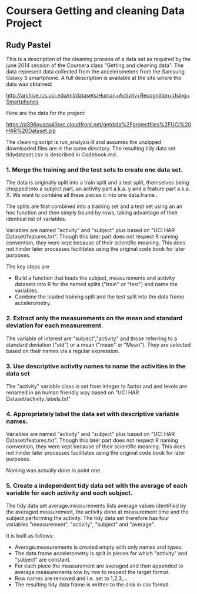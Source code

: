 # Coursera Getting and cleaning Data Project

## Rudy Pastel


This is a description of the cleaning process of a data set as required by the
june 2014 session of the Coursera class "Getting and cleaning data".
The data represent data collected from the accelerometers from the Samsung Galaxy S smartphone. A full description is available at the site where the data was obtained: 

http://archive.ics.uci.edu/ml/datasets/Human+Activity+Recognition+Using+Smartphones 

Here are the data for the project: 

https://d396qusza40orc.cloudfront.net/getdata%2Fprojectfiles%2FUCI%20HAR%20Dataset.zip 

The cleaning script is run_analysis.R and assumes the unzipped downloaded files are in the same directory. The resulting tidy data set tidydataset.csv is described in Codebook.md .



### 1. Merge the training and the test sets to create one data set.
The data is originally split into a train split and a test split, themselves being chopped into  a subject part, an activity part a.k.a. y and a feature part a.k.a. X. We want to combine all these pieces it into one data.frame .

The splits are first combined into a training set and a test set using an an hoc function and then simply bound  by rows, taking advantage of their identical list of variables. 

Variables are named "activity" and "subject" plus based on "UCI HAR Dataset/features.txt". Though this later part does not respect R naming convention, they were kept because of their scientific meaning. This does not hinder later processes facilitates using the original code book for later purposes. 

The key steps are
- Build a function that loads the subject, measurements and activity datasets into R for the  named splits ("train" or "test") and name the variables.
- Combine  the loaded training split and the test split into the  data frame accelerometry.


### 2. Extract only the measurements on the mean and standard deviation for each measurement.
The variable of interest are  "subject","activity" and those referring to a standard deviation ("std") or a mean ("mean" or "Mean"). They are selected based on their names via a regular expression.

### 3. Use descriptive activity names to name the activities in the data set
The "activity" variable class is set from integer to factor and and levels are renamed in an human friendly way based on  "UCI HAR Dataset/activity_labels.txt"

### 4. Appropriately label the data set with descriptive variable names. 
Variables are named "activity" and "subject" plus based on "UCI HAR Dataset/features.txt". Though this later part does not respect R naming convention, they were kept because of their scientific meaning. This does not hinder later processes facilitates using the original code book for later purposes.

Naming was actually done in point one.
### 5. Create a independent tidy data set with the average of each variable for each activity and each subject.
The tidy data set average.measurements lists average values identified by the averaged measurement, the activity done at measurement time and the subject performing the activity. The tidy data set therefore has four variables "measurement", "activity", "subject" and "average". 

It is built as follows:
- Average.measurements is created empty with only names and types.
- The data frame accelerometry is split in pieces for which "activity" and "subject" are constant.
- For each piece the measurement are averaged and then appended to average.measurements row by row to respect the target format.
- Row names are removed and i.e. set to 1,2,3,...
- The resulting tidy data frame is written to the disk in csv format


